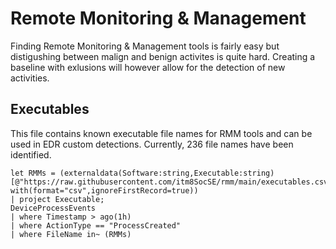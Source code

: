 # Remote Monitoring & Management
Finding Remote Monitoring & Management tools is fairly easy but distigushing between malign and benign activites is quite hard. Creating a baseline with exlusions will however allow for the detection of new activities.

## Executables
This file contains known executable file names for RMM tools and can be used in EDR custom detections. Currently, 236 file names have been identified.

```
let RMMs = (externaldata(Software:string,Executable:string)
[@"https://raw.githubusercontent.com/itm8SocSE/rmm/main/executables.csv"]
with(format="csv",ignoreFirstRecord=true))
| project Executable;
DeviceProcessEvents
| where Timestamp > ago(1h)
| where ActionType == "ProcessCreated"
| where FileName in~ (RMMs)
```
